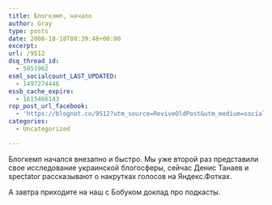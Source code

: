 ```yaml
---
title: Блогкэмп, начало
author: Gray
type: posts
date: 2008-10-18T08:39:48+00:00
excerpt:
url: /9512
dsq_thread_id:
  - 5951962
esml_socialcount_LAST_UPDATED:
  - 1497274446
essb_cache_expire:
  - 1615466143
rop_post_url_facebook:
  - 'https://blognot.co/9512?utm_source=ReviveOldPost&utm_medium=social&utm_campaign=ReviveOldPost'
categories:
  - Uncategorized

---
```








Блогкемп начался внезапно и быстро. Мы уже второй раз представили свое исследование украинской блогосферы, сейчас Денис Танаев и spectator рассказывают о накрутках голосов на Яндекс.Фотках.

А завтра приходите на наш с Бобуком доклад про подкасты.